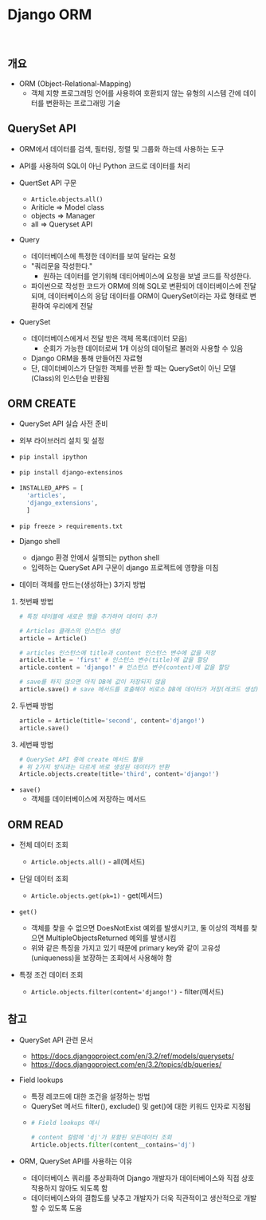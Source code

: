 # Django ORM

<br>

## 개요
- ORM (Object-Relational-Mapping)
  - 객체 지향 프로그래밍 언어를 사용하여 호환되지 않는 유형의 시스템 간에 데이터를 변환하는 프로그래밍 기술


## QuerySet API
- ORM에서 데이터를 검색, 필터링, 정렬 및 그룹화 하는데 사용하는 도구
- API를 사용하여 SQL이 아닌 Python 코드로 데이터를 처리

- QuertSet API 구문
  - `Article`.`objects`.`all()`
  - Ariticle => Model class
  - objects => Manager
  - all => Queryset API

- Query
  - 데이터베이스에 특정한 데이터를 보여 달라는 요청
  - "쿼리문을 작성한다."
    - 원하는 데이터를 얻기위해 데티어베이스에 요청을 보낼 코드를 작성한다.
  - 파이썬으로 작성한 코드가 ORM에 의해 SQL로 변환되어 데이터베이스에 전달되며, 데이터베이스의 응답 데이터를 ORM이 QuerySet이라는 자료 형태로 변환하여 우리에게 전달

- QuerySet
  - 데이터베이스에게서 전달 받은 객체 목록(데이터 모음)
    - 순회가 가능한 데이터로써 1개 이상의 데이털르 불러와 사용할 수 있음
  - Django ORM을 통해 만들어진 자료형
  - 단, 데이터베이스가 단일한 객체를 반환 할 때는 QuerySet이 아닌 모델(Class)의 인스턴슬 반환됨


## ORM CREATE
- QuerySet API 실습 사전 준비
 - 외부 라이브러리 설치 및 설정
  - `pip install ipython`
  - `pip install django-extensinos`
  - ```python
    INSTALLED_APPS = [
      'articles',
      'django_extensions',
      ]
    ```
  - `pip freeze > requirements.txt`

- Django shell
  - django 환경 안에서 실행되는 python shell
  - 입력하는 QuerySet API 구문이 django 프로젝트에 영향을 미침

- 데이터 객체를 만드는(생성하는) 3가지 방법
1. 첫번째 방법 
    ```python
    # 특정 테이블에 새로운 행을 추가하여 데이터 추가

    # Articles 클래스의 인스턴스 생성
    article = Article()

    # articles 인스턴스에 title과 content 인스턴스 변수에 값을 저장
    article.title = 'first' # 인스턴스 변수(title)에 값을 할당
    article.content = 'django!' # 인스턴스 변수(content)에 값을 할당

    # save를 하지 않으면 아직 DB에 값이 저장되지 않음
    article.save() # save 메서드를 호출해야 비로소 DB에 데이터가 저장(레코드 생성)
    ```

2. 두번째 방법
    ```python
    article = Article(title='second', content='django!')
    article.save()
    ```

3. 세번째 방법
    ```python
    # QuerySet API 중에 create 메서드 활용
    # 위 2가지 방식과는 다르게 바로 생성된 데이터가 반환
    Article.objects.create(title='third', content='django!')
    ```

- `save()`
  - 객체를 데이터베이스에 저장하는 메서드


## ORM READ
- 전체 데이터 조회
  - `Article.objects.all()` - all(메서드)

- 단일 데이터 조회
  - `Article.objects.get(pk=1)` - get(메서드)

- `get()`
  - 객체를 찾을 수 없으면 DoesNotExist 예외를 발생시키고, 둘 이상의 객체를 찾으면 MultipleObjectsReturned 예외를 발생시킴
  - 위와 같은 특징을 가지고 있기 때문에 primary key와 같이 고유성(uniqueness)을 보장하는 조회에서 사용해야 함

- 특정 조건 데이터 조회
  - `Article.objects.filter(content='django!')` - filter(메서드)


## 참고
- QuerySet API 관련 문서
  - https://docs.djangoproject.com/en/3.2/ref/models/querysets/
  - https://docs.djangoproject.com/en/3.2/topics/db/queries/

- Field lookups
  - 특정 레코드에 대한 조건을 설정하는 방법
  - QuerySet 메서드 filter(), exclude() 및 get()에 대한 키워드 인자로 지정됨
  - ```python
    # Field lookups 예시
    
    # content 컬럼에 'dj'가 포함된 모든데이터 조회
    Article.objects.filter(content__contains='dj')
    ```

- ORM, QuerySet API를 사용하는 이유
  - 데이터베이스 쿼리를 추상화하여 Django 개발자가 데이터베이스와 직접 상호작용하지 않아도 되도록 함
  - 데이터베이스와의 결합도를 낮추고 개발자가 더욱 직관적이고 생산적으로 개발할 수 있도록 도움